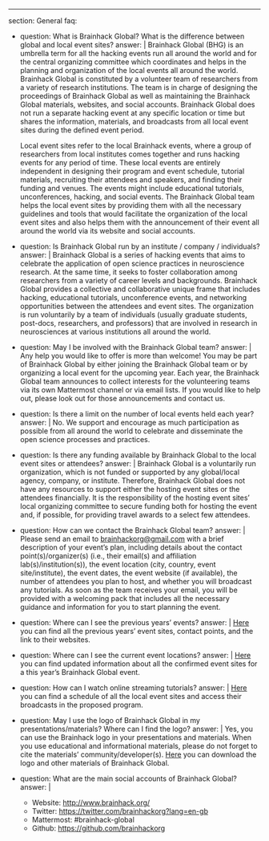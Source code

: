 ---
section: General
faq:
  - question: What is Brainhack Global? What is the difference between global and local event sites?
    answer: |
      Brainhack Global (BHG) is an umbrella term for all the hacking events run all around the world and for the central organizing committee which coordinates and helps in the planning and organization of the local events all around the world. Brainhack Global is constituted by a volunteer team of researchers from a variety of research institutions. The team is in charge of designing the proceedings of Brainhack Global as well as maintaining the Brainhack Global materials, websites, and social accounts. Brainhack Global does not run a separate hacking event at any specific location or time but shares the information, materials, and broadcasts from all local event sites during the defined event period.

      Local event sites refer to the local Brainhack events, where a group of researchers from local institutes comes together and runs hacking events for any period of time. These local events are entirely independent in designing their program and event schedule, tutorial materials, recruiting their attendees and speakers, and finding their funding and venues. The events might include educational tutorials, unconferences, hacking, and social events. The Brainhack Global team helps the local event sites by providing them with all the necessary guidelines and tools that would facilitate the organization of the local event sites and also helps them with the announcement of their event all around the world via its website and social accounts.


  - question: Is Brainhack Global run by an institute / company / individuals?
    answer: |
      Brainhack Global is a series of hacking events that aims to celebrate the application of open science practices in neuroscience research. At the same time, it seeks to foster collaboration among researchers from a variety of career levels and backgrounds. Brainhack Global provides a collective and collaborative unique frame that includes hacking, educational tutorials, unconference events, and networking opportunities between the attendees and event sites. The organization is run voluntarily by a team of individuals (usually graduate students, post-docs, researchers, and professors) that are involved in research in neurosciences at various institutions all around the world.


  - question: May I be involved with the Brainhack Global team?
    answer: |
      Any help you would like to offer is more than welcome! You may be part of Brainhack Global by either joining the Brainhack Global team or by organizing a local event for the upcoming year. Each year, the Brainhack Global team announces to collect interests for the volunteering teams via its own Mattermost channel or via email lists. If you would like to help out, please look out for those announcements and contact us.


  - question: Is there a limit on the number of local events held each year?
    answer: |
      No. We support and encourage as much participation as possible from all around the world to celebrate and disseminate the open science processes and practices.


  - question: Is there any funding available by Brainhack Global to the local event sites or attendees?
    answer: |
      Brainhack Global is a voluntarily run organization, which is not funded or supported by any global/local agency, company, or institute. Therefore, Brainhack Global does not have any resources to support either the hosting event sites or the attendees financially. It is the responsibility of the hosting event sites’ local organizing committee to secure funding both for hosting the event and, if possible, for providing travel awards to a select few attendees.


  - question: How can we contact the Brainhack Global team?
    answer: |
      Please send an email to brainhackorg@gmail.com with a brief description of your event’s plan, including details about the contact point(s)/organizer(s) (i.e., their email(s) and affiliation lab(s)/institution(s)), the event location (city, country, event site/institute), the event dates, the event website (if available), the number of attendees you plan to host, and whether you will broadcast any tutorials. As soon as the team receives your email, you will be provided with a welcoming pack that includes all the necessary guidance and information for you to start planning the event.  


  - question: Where can I see the previous years’ events?
    answer: |
      [Here](http://brainhack.org) you can find all the previous years’ event sites, contact points, and the link to their websites.


  - question: Where can I see the current event locations?
    answer: |
      [Here](http://brainhack.org/global2019/locations) you can find updated information about all the confirmed event sites for a this year’s Brainhack Global event.


  - question: How can I watch online streaming tutorials?
    answer: |
      [Here](https://calendar.google.com/calendar?cid=ODJtZnVkNHNuZWVhYTk5MWI1cXB1MXJtNTRAZ3JvdXAuY2FsZW5kYXIuZ29vZ2xlLmNvbQ) you can find a schedule of all the local event sites and access their broadcasts in the proposed program. 


  - question: May I use the logo of Brainhack Global in my presentations/materials? Where can I find the logo?
    answer: |
      Yes, you can use the Brainhack logo in your presentations and materials. When you use educational and informational materials, please do not forget to cite the materials’ community/developer(s). [Here](https://github.com/brainhackorg/pr-material) you can download the logo and other materials of Brainhack Global.


  - question: What are the main social accounts of Brainhack Global?
    answer: |
      * Website: http://www.brainhack.org/
      * Twitter: https://twitter.com/brainhackorg?lang=en-gb
      * Mattermost: #brainhack-global
      * Github: https://github.com/brainhackorg
